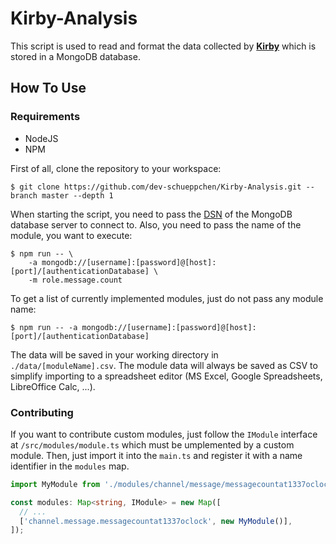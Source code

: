 # Kirby-Analysis

This script is used to read and format the data collected by [**Kirby**](https://github.com/dev-schueppchen/Kirby) which is stored in a MongoDB database.

## How To Use

### Requirements

- NodeJS
- NPM

First of all, clone the repository to your workspace:

```
$ git clone https://github.com/dev-schueppchen/Kirby-Analysis.git --branch master --depth 1
```

When starting the script, you need to pass the [DSN](https://en.wikipedia.org/wiki/Data_source_name) of the MongoDB database server to connect to. Also, you need to pass the name of the module, you want to execute:

```
$ npm run -- \
    -a mongodb://[username]:[password]@[host]:[port]/[authenticationDatabase] \
    -m role.message.count
```

To get a list of currently implemented modules, just do not pass any module name:

```
$ npm run -- -a mongodb://[username]:[password]@[host]:[port]/[authenticationDatabase]
```

The data will be saved in your working directory in `./data/[moduleName].csv`. The module data will always be saved as CSV to simplify importing to a spreadsheet editor (MS Excel, Google Spreadsheets, LibreOffice Calc, ...).

### Contributing

If you want to contribute custom modules, just follow the `IModule` interface at `/src/modules/module.ts` which must be umplemented by a custom module. Then, just import it into the `main.ts` and register it with a name identifier in the `modules` map.

```ts
import MyModule from './modules/channel/message/messagecountat1337oclock';

const modules: Map<string, IModule> = new Map([
  // ...
  ['channel.message.messagecountat1337oclock', new MyModule()],
]);
```
